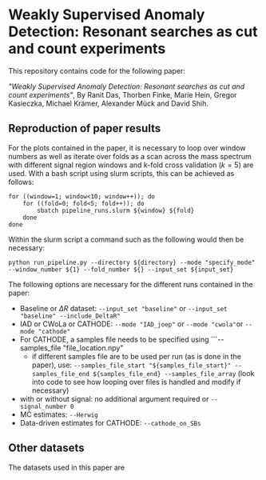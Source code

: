 # Weakly Supervised Anomaly Detection: Resonant searches as cut and count experiments

This repository contains code for the following paper:

*"Weakly Supervised Anomaly Detection: Resonant searches as cut and count experiments"*, 
By Ranit Das, Thorben Finke, Marie Hein, Gregor Kasieczka, Michael Krämer, Alexander Mück and David Shih.

## Reproduction of paper results 

For the plots contained in the paper, it is necessary to loop over window numbers as well as iterate over folds as a scan across the mass spectrum with different signal region windows and k-fold cross validation ($k=5$) are used. With a bash script using slurm scripts, this can be achieved as follows: 

```
for ((window=1; window<10; window++)); do
    for ((fold=0; fold<5; fold++)); do
        sbatch pipeline_runs.slurm ${window} ${fold} 
    done
done
```

Within the slurm script a command such as the following would then be necessary: 

```
python run_pipeline.py --directory ${directory} --mode "specify_mode" --window_number ${1} --fold_number ${} --input_set ${input_set}
```

The following options are necessary for the different runs contained in the paper: 
- Baseline or $\Delta R$ dataset: ```--input_set "baseline"``` or ```--input_set "baseline" --include_DeltaR"```
- IAD or CWoLa or CATHODE: ```--mode "IAD_joep"``` or ```--mode "cwola"```or ```--mode "cathode"```
- For CATHODE, a samples file needs to be specified using ```--samples_file "file_location.npy" 
    - if different samples file are to be used per run (as is done in the paper), use: ```--samples_file_start "${samples_file_start}" --samples_file_end ${samples_file_end} --samples_file_array``` (look into code to see how looping over files is handled and modify if necessary)
- with or without signal: no additional argument required or ```--signal_number 0```
- MC estimates: ```--Herwig```
- Data-driven estimates for CATHODE: ```--cathode_on_SBs```

## Other datasets

The datasets used in this paper are 
